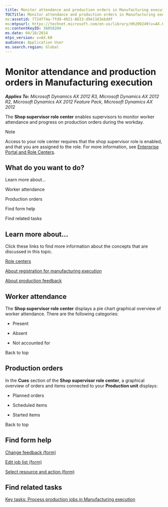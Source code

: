 ```yaml
---
title: Monitor attendance and production orders in Manufacturing execution
TOCTitle: Monitor attendance and production orders in Manufacturing execution
ms:assetid: 7724f74a-7fd9-4921-8833-d941163ebddf
ms:mtpsurl: https://technet.microsoft.com/en-us/library/Hh209249(v=AX.60)
ms:contentKeyID: 36058204
ms.date: 04/18/2014
mtps_version: v=AX.60
audience: Application User
ms.search.region: Global
---
```


# Monitor attendance and production orders in Manufacturing execution 


_**Applies To:** Microsoft Dynamics AX 2012 R3, Microsoft Dynamics AX 2012 R2, Microsoft Dynamics AX 2012 Feature Pack, Microsoft Dynamics AX 2012_

The **Shop supervisor role center** enables supervisors to monitor worker attendance and progress on production orders during the workday.


> [!NOTE]
> <P>Access to your role center requires that the shop supervisor role is enabled, and that you are assigned to the role. For more information, see <A href="enterprise-portal-and-role-centers.md">Enterprise Portal and Role Centers</A>.</P>



## What do you want to do?

Learn more about...

Worker attendance

Production orders

Find form help

Find related tasks

## Learn more about...

Click these links to find more information about the concepts that are discussed in this topic.

[Role centers](role-centers.md)

[About registration for manufacturing execution](about-registration-for-manufacturing-execution.md)

[About production feedback](about-production-feedback.md)

## Worker attendance

The **Shop supervisor role center** displays a pie chart graphical overview of worker attendance. There are the following categories:

  - Present

  - Absent

  - Not accounted for

Back to top

## Production orders

In the **Cues** section of the **Shop supervisor role center**, a graphical overview of orders and items connected to your **Production unit** displays:

  - Planned orders

  - Scheduled items

  - Started items

Back to top

## Find form help

[Change feedback (form)](https://technet.microsoft.com/en-us/library/aa585926\(v=ax.60\))

[Edit job list (form)](https://technet.microsoft.com/en-us/library/hh209583\(v=ax.60\))

[Select resource and action (form)](https://technet.microsoft.com/en-us/library/hh242202\(v=ax.60\))

## Find related tasks

[Key tasks: Process production jobs in Manufacturing execution](key-tasks-process-production-jobs-in-manufacturing-execution.md)

  


